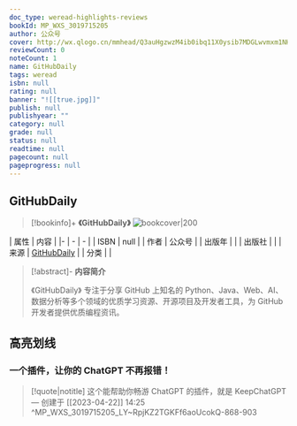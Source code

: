 ```yaml
---
doc_type: weread-highlights-reviews
bookId: MP_WXS_3019715205
author: 公众号
cover: http://wx.qlogo.cn/mmhead/Q3auHgzwzM4ib0ibq11X0ysib7MDGLwvmxm1NHqHW2lDTS8o0sTnIR50A/0
reviewCount: 0
noteCount: 1
name: GitHubDaily
tags: weread
isbn: null
rating: null
banner: "![[true.jpg]]"
publish: null
publishyear: ""
category: null
grade: null
status: null
readtime: null
pagecount: null
pageprogress: null
---
```


## GitHubDaily

> [!bookinfo]+ **《GitHubDaily》**
> ![bookcover|200](http://wx.qlogo.cn/mmhead/Q3auHgzwzM4ib0ibq11X0ysib7MDGLwvmxm1NHqHW2lDTS8o0sTnIR50A/0)
>
| 属性   | 内容                                       |
|- | - | - |
| ISBN   | null  |
| 作者   | 公众号                         |
| 出版年 |    | 
| 出版社 |                        |
| 来源   | [GitHubDaily](https://weread.qq.com/web/) |
| 分类   |                         |

> [!abstract]- **内容简介**
> 
> 《GitHubDaily》
> 专注于分享 GitHub 上知名的 Python、Java、Web、AI、数据分析等多个领域的优质学习资源、开源项目及开发者工具，为 GitHub 开发者提供优质编程资讯。

## 高亮划线
### 一个插件，让你的 ChatGPT 不再报错！

> [!quote|notitle] 
> 这个能帮助你畅游 ChatGPT 的插件，就是 KeepChatGPT  
— 创建于 [[2023-04-22]] 14:25 ^MP_WXS_3019715205_LY~RpjKZ2TGKFf6aoUcokQ-868-903


